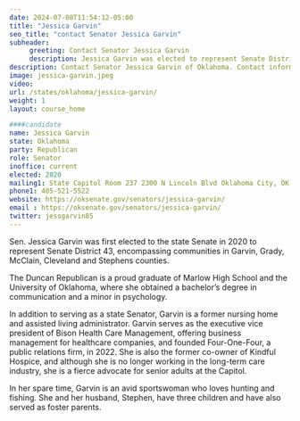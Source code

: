 ```yaml
---
date: 2024-07-08T11:54:12-05:00
title: "Jessica Garvin"
seo_title: "contact Senator Jessica Garvin"
subheader:
     greeting: Contact Senator Jessica Garvin
     description: Jessica Garvin was elected to represent Senate District 43, which encompasses communities in Garvin, Grady, McClain, Cleveland, and Stephens counties.
description: Contact Senator Jessica Garvin of Oklahoma. Contact information for Jessica Garvin includes email address, phone number, and mailing address.
image: jessica-garvin.jpeg
video:
url: /states/oklahoma/jessica-garvin/
weight: 1
layout: course_home

####candidate
name: Jessica Garvin
state: Oklahoma
party: Republican
role: Senator
inoffice: current
elected: 2020
mailing1: State Capitol Room 237 2300 N Lincoln Blvd Oklahoma City, OK 73105
phone1: 405-521-5522
website: https://oksenate.gov/senators/jessica-garvin/
email : https://oksenate.gov/senators/jessica-garvin/
twitter: jessgarvin85
---
```

Sen. Jessica Garvin was first elected to the state Senate in 2020 to represent Senate District 43, encompassing communities in Garvin, Grady, McClain, Cleveland and Stephens counties.

The Duncan Republican is a proud graduate of Marlow High School and the University of Oklahoma, where she obtained a bachelor’s degree in communication and a minor in psychology.

In addition to serving as a state Senator, Garvin is a former nursing home and assisted living administrator. Garvin serves as the executive vice president of Bison Health Care Management, offering business management for healthcare companies, and founded Four-One-Four, a public relations firm, in 2022. She is also the former co-owner of Kindful Hospice, and although she is no longer working in the long-term care industry, she is a fierce advocate for senior adults at the Capitol.

In her spare time, Garvin is an avid sportswoman who loves hunting and fishing. She and her husband, Stephen, have three children and have also served as foster parents.
